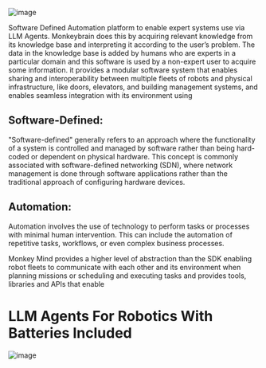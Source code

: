 
![image](https://github.com/monkeypatched-iot/sugriv-text/assets/128947637/57ec7c88-e575-44b5-b0e3-2fcf8be61304)


Software Defined Automation platform to enable expert systems use via LLM Agents. Monkeybrain does this by acquiring relevant knowledge from its knowledge base and interpreting it according to the user’s problem. The data in the knowledge base is added by humans who are experts in a particular domain and this software is used by a non-expert user to acquire some information. it provides a modular software system that enables sharing and interoperability between multiple fleets of robots and physical infrastructure, like doors, elevators, and building management systems, and enables seamless integration with its environment using 

## Software-Defined:

"Software-defined" generally refers to an approach where the functionality of a system is controlled and managed by software rather than being hard-coded or dependent on physical hardware. This concept is commonly associated with software-defined networking (SDN), where network management is done through software applications rather than the traditional approach of configuring hardware devices.

## Automation:

Automation involves the use of technology to perform tasks or processes with minimal human intervention. This can include the automation of repetitive tasks, workflows, or even complex business processes.

Monkey Mind provides a higher level of abstraction than the SDK enabling robot fleets to communicate with each other and its environment when planning missions or scheduling and executing tasks and provides tools, libraries and APIs that enable 

# LLM Agents For Robotics With Batteries Included

![image](https://github.com/monkeypatched-iot/sugriv-text/assets/128947637/9769dcb0-72e4-4a80-9ecc-21a2b26e2486)

